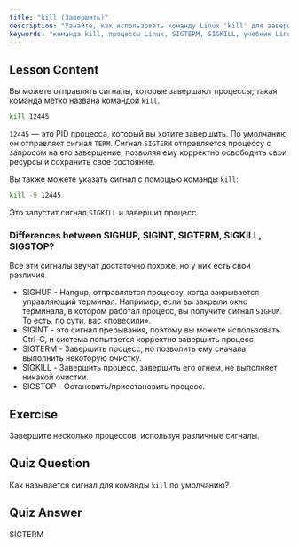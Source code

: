 ```yaml
---
title: "kill (Завершить)"
description: "Узнайте, как использовать команду Linux 'kill' для завершения процессов. Разберитесь с SIGTERM, SIGKILL и другими сигналами для управления процессами. Начните обучение прямо сейчас!"
keywords: "команда kill, процессы Linux, SIGTERM, SIGKILL, учебник Linux, для начинающих, управление процессами, руководство Linux"
---
```


## Lesson Content

Вы можете отправлять сигналы, которые завершают процессы; такая команда метко названа командой `kill`.

```bash
kill 12445
```

`12445` — это PID процесса, который вы хотите завершить. По умолчанию он отправляет сигнал `TERM`. Сигнал `SIGTERM` отправляется процессу с запросом на его завершение, позволяя ему корректно освободить свои ресурсы и сохранить свое состояние.

Вы также можете указать сигнал с помощью команды `kill`:

```bash
kill -9 12445
```

Это запустит сигнал `SIGKILL` и завершит процесс.

### Differences between SIGHUP, SIGINT, SIGTERM, SIGKILL, SIGSTOP?

Все эти сигналы звучат достаточно похоже, но у них есть свои различия.

- SIGHUP - Hangup, отправляется процессу, когда закрывается управляющий терминал. Например, если вы закрыли окно терминала, в котором работал процесс, вы получите сигнал `SIGHUP`. То есть, по сути, вас «повесили».
- SIGINT - это сигнал прерывания, поэтому вы можете использовать Ctrl-C, и система попытается корректно завершить процесс.
- SIGTERM - Завершить процесс, но позволить ему сначала выполнить некоторую очистку.
- SIGKILL - Завершить процесс, завершить его огнем, не выполняет никакой очистки.
- SIGSTOP - Остановить/приостановить процесс.

## Exercise

Завершите несколько процессов, используя различные сигналы.

## Quiz Question

Как называется сигнал для команды `kill` по умолчанию?

## Quiz Answer

SIGTERM
